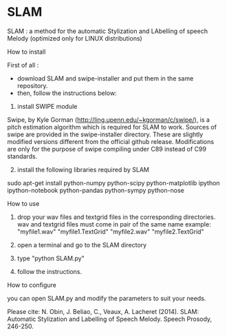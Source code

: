 SLAM
====

SLAM : a method for the automatic Stylization and LAbelling of speech Melody (optimized only for LINUX distributions)


How to install

First of all :

- download SLAM and swipe-installer and put them in the same repository.
- then, follow the instructions below:

1) install SWIPE module

Swipe, by Kyle Gorman (http://ling.upenn.edu/~kgorman/c/swipe/),  is a pitch estimation algorithm which is required for SLAM to work. 
Sources of swipe are provided in the swipe-installer directory. These are slightly modified versions different from the official github release. Modifications are only for the purpose of swipe compiling under C89 instead of C99 standards.
  
2) install the following libraries required by SLAM

  sudo apt-get install python-numpy python-scipy python-matplotlib ipython ipython-notebook python-pandas python-sympy python-nose
  
How to use

1) drop your wav files and textgrid files in the corresponding directories. wav and textgrid files must come in pair of the same name 
     example:
     "myfile1.wav" "myfile1.TextGrid" "myfile2.wav" "myfile2.TextGrid"

2) open a terminal and go to the SLAM directory
3) type "python SLAM.py"
4) follow the instructions.

How to configure

you can open SLAM.py and modify the parameters to suit your needs. 

Please cite: N. Obin,  J. Beliao, C., Veaux, A. Lacheret (2014). SLAM: Automatic Stylization and Labelling of Speech Melody. Speech Prosody, 246-250.
